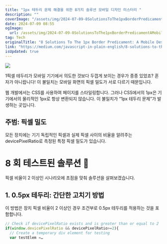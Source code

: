 ```yaml
---
title: "1px 테두리 문제 해결을 위한 8가지 솔루션 모바일 디자인 미스터리 "
description: ""
coverImage: "/assets/img/2024-07-09-8SolutionsToThe1pxBorderPredicamentAMobileDesignMystery_0.png"
date: 2024-07-09 08:55
ogImage: 
  url: /assets/img/2024-07-09-8SolutionsToThe1pxBorderPredicamentAMobileDesignMystery_0.png
tag: Tech
originalTitle: "8 Solutions To The 1px Border Predicament: A Mobile Design Mystery 🕵️‍♀️"
link: "https://medium.com/javascript-in-plain-english/8-solutions-to-the-1px-border-predicament-a-mobile-design-mystery-%EF%B8%8F-%EF%B8%8F-82c678ca206c"
isUpdated: true
---
```




<img src="/assets/img/2024-07-09-8SolutionsToThe1pxBorderPredicamentAMobileDesignMystery_0.png" />

1픽셀 테두리가 모바일 기기에서 의도한 것보다 두껍게 보이는 경우가 종종 있었죠? 혼자가 아니랍니다! 이 불일치는 모바일 화면의 픽셀 밀도가 서로 다르기 때문입니다.

웹 개발에서는 CSS를 사용하여 페이지를 스타일링합니다. 그러나 CSS에서의 1px은 기기에서의 물리적인 1px로 항상 변환되지 않습니다. 이 불일치가 “1px 테두리 문제”가 발생하는 곳입니다.

## 주범: 픽셀 밀도

<div class="content-ad"></div>

모든 장치에는 기기 독립적인 픽셀과 실제 픽셀 사이의 비율을 알려주는 devicePixelRatio로 측정된 특정 픽셀 밀도가 있습니다.

# 8 회 테스트된 솔루션 🧰

픽셀 비율이 2 이상인 시나리오에 초점을 맞춰 솔루션을 살펴보겠습니다.

## 1. 0.5px 테두리: 간단한 고치기 방법

<div class="content-ad"></div>

이 방법은 장치 픽셀 비율이 2 이상인 경우 조건부로 0.5px 테두리를 적용하는 것을 포함합니다.

```js
// Check if devicePixelRatio exists and is greater than or equal to 2
if(window.devicePixelRatio && devicePixelRatio>=2){
  // Create a temporary div element for testing
  var testElem =…
```
